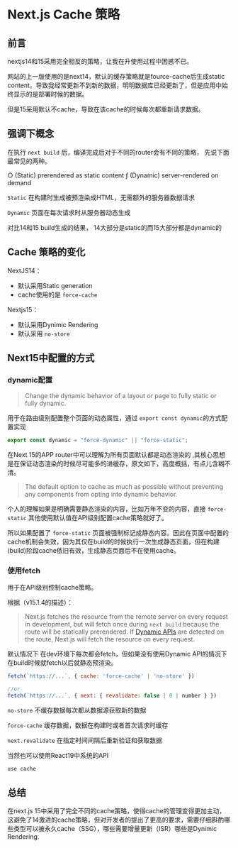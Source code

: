 # Next.js Cache 策略

## 前言

nextjs14和15采用完全相反的策略，让我在升使用过程中困惑不已。

网站的上一版使用的是next14，默认的缓存策略就是fource-cache后生成static content，导致我经常更新不到新的数据，明明数据库已经更新了，但是应用中始终显示的是部署时候的数据。

但是15采用默认不cache，导致在该cache的时候每次都重新请求数据。

## 强调下概念

在执行 `next build` 后，编译完成后对于不同的router会有不同的策略， 先说下面最常见的两种。

○  (Static)   prerendered as static content
ƒ  (Dynamic)  server-rendered on demand

`Static` 在构建时生成被预渲染成HTML，无需额外的服务器数据请求

`Dynamic`  页面在每次请求时从服务器动态生成

对比14和15 build生成的结果， 14大部分是static的而15大部分都是dynamic的

## Cache 策略的变化

NextJS14：

- 默认采用Static generation
- cache使用的是 `force-cache`

Nextjs15：

- 默认采用Dynimic Rendering
- 默认采用 `no-store`

## Next15中配置的方式

### dynamic配置

> Change the dynamic behavior of a layout or page to fully static or fully dynamic.
> 

用于在路由级别配置整个页面的动态属性，通过 `export const dynamic`的方式配置实现

```jsx
export const dynamic = "force-dynamic" || "force-static";
```

在Next 15的APP router中可以理解为所有页面默认都是动态渲染的 ,其核心思想是在保证动态渲染的时候尽可能多的进缓存，原文如下，高度概括，有点儿含糊不清。

> The default option to cache as much as possible without preventing any components from opting into dynamic behavior.
> 

个人的理解如果是明确需要静态渲染的内容，比如万年不变的内容，直接 `force-static` 其他使用默认值在API级别配置cache策略就好了。

所以如果配置了 `force-static` 页面被强制标记成静态内容。因此在页面中配置的cache机制会失效，因为其仅在build的时候执行一次生成静态页面，但在构建(build)阶段cache依旧有效，生成静态页面后不在使用cache。

### 使用fetch

用于在API级别控制cache策略。

根据（v15.1.4的描述）：

> Next.js fetches the resource from the remote server on every request in development, but will fetch once during `next build` because the route will be statically prerendered. If [Dynamic APIs](https://nextjs.org/docs/app/building-your-application/rendering/server-components#dynamic-rendering) are detected on the route, Next.js will fetch the resource on every request.
> 

默认情况下 在dev环境下每次都会fetch，但如果没有使用Dynamic API的情况下在build时候就fetch以后就静态预渲染。

```jsx
fetch(`https://...`, { cache: 'force-cache' | 'no-store' })

//or
fetch(`https://...`, { next: { revalidate: false | 0 | number } })
```

`no-store`  不缓存数据每次都从数据源获取新的数据

`force-cache` 缓存数据，数据在构建时或者首次请求时缓存

`next.revalidate` 在指定时间间隔后重新验证和获取数据

当然也可以使用React19中系统的API

`use cache`

## 总结

在next.js 15中采用了完全不同的cache策略，使得cache的管理变得更加主动，这避免了14激进的cache策略，但对开发者的提出了更高的要求，需要仔细斟酌哪些类型可以被永久cache（SSG），哪些需要增量更新（ISR）哪些是Dynimic Rendering.